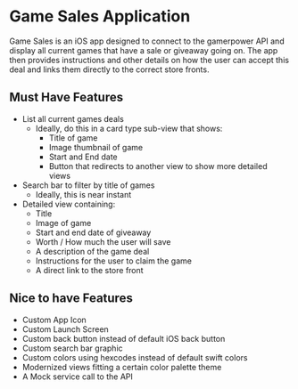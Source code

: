 # Game Sales Application
Game Sales is an iOS app designed to connect to the gamerpower API and display all current games that have a sale or giveaway going on. The app then provides instructions and other details on how the user can accept this deal and links them directly to the correct store fronts.



## Must Have Features

- List all current games deals
  - Ideally, do this in a card type sub-view that shows:
    - Title of game
    - Image thumbnail of game
    - Start and End date
    - Button that redirects to another view to show more detailed views 
- Search bar to filter by title of games
  - Ideally, this is near instant
- Detailed view containing:
  - Title
  - Image of game
  - Start and end date of giveaway
  - Worth / How much the user will save
  - A description of the game deal
  - Instructions for the user to claim the game
  - A direct link to the store front

## Nice to have Features

- Custom App Icon
- Custom Launch Screen
- Custom back button instead of default iOS back button
- Custom search bar graphic
- Custom colors using hexcodes instead of default swift colors
- Modernized views fitting a certain color palette theme
- A Mock service call to the API